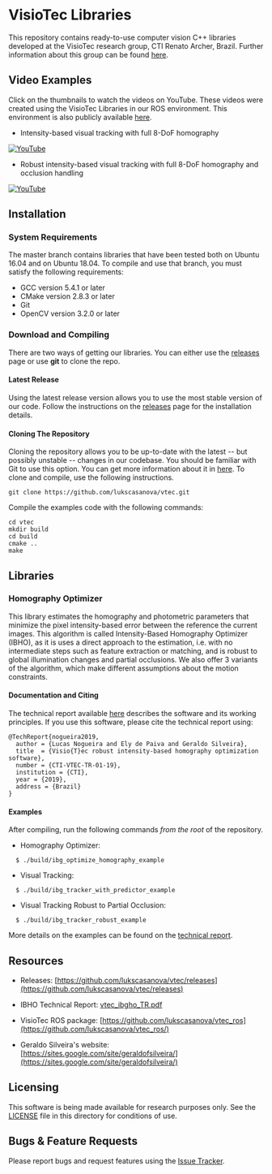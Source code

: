 # VisioTec Libraries #

This repository contains ready-to-use computer vision C++ libraries developed at the VisioTec research group, CTI Renato Archer, Brazil. Further information about this group can be found [here](https://sites.google.com/site/geraldofsilveira/talks#TOC-Project-VISIOTEC-in-5-slides).

## Video Examples ##

Click on the thumbnails to watch the videos on YouTube. These videos were created using the VisioTec Libraries in our ROS environment. This environment is also publicly available [here](https://github.com/lukscasanova/vtec_ros).

* Intensity-based visual tracking with full 8-DoF homography

[![YouTube](https://img.youtube.com/vi/r7kZLqQ5xbI/0.jpg)](https://www.youtube.com/watch?v=r7kZLqQ5xbI)

* Robust intensity-based visual tracking with full 8-DoF homography and occlusion handling

[![YouTube](https://img.youtube.com/vi/qhAFe8IbIHc/0.jpg)](https://www.youtube.com/watch?v=qhAFe8IbIHc)

## Installation ##

### System Requirements ###

The master branch contains libraries that have been tested both on Ubuntu 16.04 and on Ubuntu 18.04. 
To compile and use that branch, you must satisfy the following requirements:

* GCC version 5.4.1 or later
* CMake version 2.8.3 or later
* Git
* OpenCV version 3.2.0 or later

### Download and Compiling ###

There are two ways of getting our libraries. You can either use the [releases](https://github.com/lukscasanova/vtec/releases) page or use **git** to clone the repo.

#### Latest Release ####

Using the latest release version allows you to use the most stable version of our code. Follow the instructions on the [releases](https://github.com/lukscasanova/vtec/releases) page for the installation details.

#### Cloning The Repository ####

Cloning the repository allows you to be up-to-date with the latest -- but possibly unstable -- changes in our codebase. You should be familiar with Git to use this option. You can get more information about it in [here](https://help.github.com/articles/set-up-git). To clone and compile, use the following instructions.

```
git clone https://github.com/lukscasanova/vtec.git
```


Compile the examples code with the following commands:

```
cd vtec
mkdir build
cd build
cmake ..
make
```

## Libraries ##

### Homography Optimizer ###

This library estimates the homography and photometric parameters that minimize the pixel intensity-based error between the reference the current images. This algorithm is called Intensity-Based Homography Optimizer (IBHO), as it is uses a direct approach to the estimation, i.e. with no intermediate steps such as feature extraction or matching, and is robust to global illumination changes and partial occlusions. We also offer 3 variants of the algorithm, which make different assumptions about the motion constraints.


#### Documentation and Citing ####

The technical report available [here](https://github.com/lukscasanova/vtec/blob/master/vtec_ibgho_TR.pdf) describes the software and its working principles. If you use this software, please cite the technical report using:

```
@TechReport{nogueira2019,
  author = {Lucas Nogueira and Ely de Paiva and Geraldo Silveira},
  title  = {Visio{T}ec robust intensity-based homography optimization software},
  number = {CTI-VTEC-TR-01-19},
  institution = {CTI},
  year = {2019},
  address = {Brazil}
}
```

#### Examples ####

After compiling, run the following commands *from the root* of the repository.

* Homography Optimizer: 
```
  $ ./build/ibg_optimize_homography_example
```

* Visual Tracking:
```
  $ ./build/ibg_tracker_with_predictor_example
```

* Visual Tracking Robust to Partial Occlusion:
```
  $ ./build/ibg_tracker_robust_example
```

More details on the examples can be found on the [technical report](https://github.com/lukscasanova/vtec/blob/opencv/vtec_ibgho_TR.pdf).



## Resources ##

* Releases: [https://github.com/lukscasanova/vtec/releases](https://github.com/lukscasanova/vtec/releases)

* IBHO Technical Report: [vtec_ibgho_TR.pdf](https://github.com/lukscasanova/vtec/blob/master/vtec_ibgho_TR.pdf)

* VisioTec ROS package: [https://github.com/lukscasanova/vtec_ros](https://github.com/lukscasanova/vtec_ros/)

* Geraldo Silveira's website: [https://sites.google.com/site/geraldofsilveira/](https://sites.google.com/site/geraldofsilveira/)


## Licensing ##

This software is being made available for research purposes only.  See the [LICENSE](LICENSE.txt) file in this directory for conditions of use.


## Bugs & Feature Requests

Please report bugs and request features using the [Issue Tracker](https://github.com/lukscasanova/vtec/issues).
